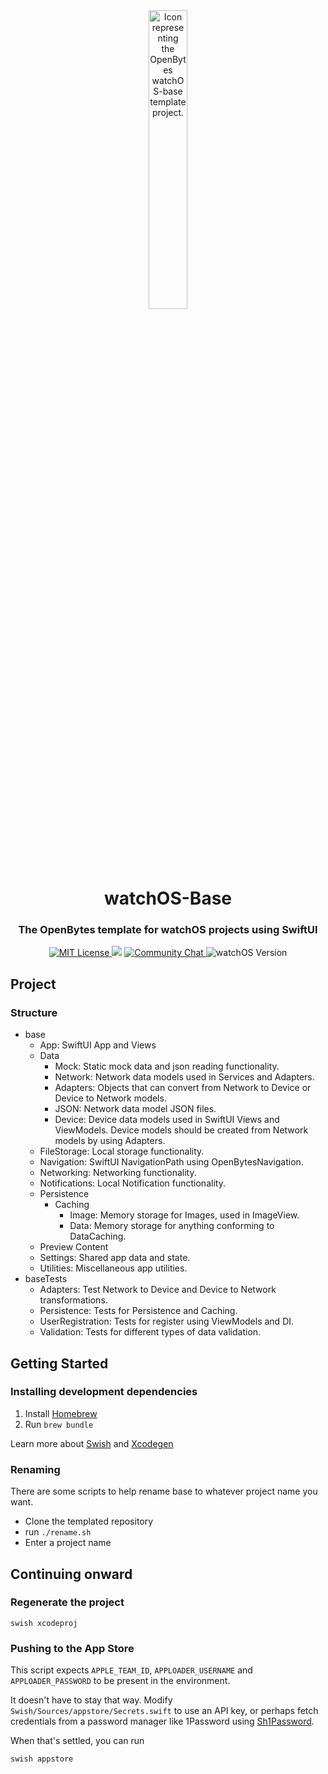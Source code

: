 <div align="center">
  <img src="https://openbytes.dev/assets/projects/images/ios-base-icon.png" alt="Icon representing the OpenBytes watchOS-base template project." width="35%"/>
  <h1>watchOS-Base</h1>
  <h3>The OpenBytes template for watchOS projects using SwiftUI</h3>
  <a href="https://github.com/0xOpenBytes/watchos-base/blob/main/LICENSE">
    <img src="https://img.shields.io/badge/license-MIT-blue" alt="MIT License"/>
  </a>
  <img src="https://img.shields.io/github/v/release/0xOpenBytes/watchos-base"/>
  <a href="https://discord.gg/HUmaDXVsW7">
    <img src="https://img.shields.io/discord/933406727150391376" alt="Community Chat"/>
  </a>
  <img src="https://img.shields.io/badge/watchOS-9.0%2B-informational" alt="watchOS Version"/>
</div>

## Project

### Structure

- base
  - App: SwiftUI App and Views
  - Data
    - Mock: Static mock data and json reading functionality.
    - Network: Network data models used in Services and Adapters.
    - Adapters: Objects that can convert from Network to Device or Device to Network models.
    - JSON: Network data model JSON files.
    - Device: Device data models used in SwiftUI Views and ViewModels. Device models should be created from Network models by using Adapters.
  - FileStorage: Local storage functionality.
  - Navigation: SwiftUI NavigationPath using OpenBytesNavigation.
  - Networking: Networking functionality.
  - Notifications: Local Notification functionality.
  - Persistence
    - Caching
      - Image: Memory storage for Images, used in ImageView.
      - Data: Memory storage for anything conforming to DataCaching.
  - Preview Content
  - Settings: Shared app data and state.
  - Utilities: Miscellaneous app utilities.
- baseTests
  - Adapters: Test Network to Device and Device to Network transformations.
  - Persistence: Tests for Persistence and Caching.
  - UserRegistration: Tests for register using ViewModels and DI.
  - Validation: Tests for different types of data validation.

## Getting Started

### Installing development dependencies

1. Install [Homebrew](https://brew.sh)
2. Run `brew bundle`

Learn more about [Swish](https://www.github.com/FullQueueDeveloper/Swish) and [Xcodegen](https://github.com/yonaskolb/XcodeGen)

### Renaming

There are some scripts to help rename base to whatever project name you want.

- Clone the templated repository
- run `./rename.sh`
- Enter a project name

## Continuing onward

### Regenerate the project

    swish xcodeproj

### Pushing to the App Store

This script expects `APPLE_TEAM_ID`, `APPLOADER_USERNAME` and `APPLOADER_PASSWORD` to be present in the environment.

It doesn't have to stay that way. Modify `Swish/Sources/appstore/Secrets.swift` to use an API key, or perhaps fetch credentials from a password manager like 1Password using [Sh1Password](https://github.com/FullQueueDeveloper/Sh1Password).

When that's settled, you can run

    swish appstore
